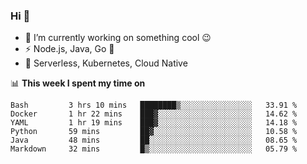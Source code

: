 ### Hi 👋

<!--
**nodejh/nodejh** is a ✨ _special_ ✨ repository because its `README.md` (this file) appears on your GitHub profile.

Here are some ideas to get you started:

- 🔭 I’m currently working on ...
- 🌱 I’m currently learning ...
- 👯 I’m looking to collaborate on ...
- 🤔 I’m looking for help with ...
- 💬 Ask me about ...
- 📫 How to reach me: ...
- 😄 Pronouns: ...
- ⚡ Fun fact: ...
-->

- 🔭 I’m currently working on something cool :wink:
- ⚡ Node.js, Java, Go :thought_balloon:
- 🤖 Serverless, Kubernetes, Cloud Native

📊 **This week I spent my time on**

<!--START_SECTION:waka-->

```text
Bash         3 hrs 10 mins   ████████▒░░░░░░░░░░░░░░░░   33.91 %
Docker       1 hr 22 mins    ███▓░░░░░░░░░░░░░░░░░░░░░   14.62 %
YAML         1 hr 19 mins    ███▓░░░░░░░░░░░░░░░░░░░░░   14.18 %
Python       59 mins         ██▓░░░░░░░░░░░░░░░░░░░░░░   10.58 %
Java         48 mins         ██░░░░░░░░░░░░░░░░░░░░░░░   08.65 %
Markdown     32 mins         █▒░░░░░░░░░░░░░░░░░░░░░░░   05.79 %
```

<!--END_SECTION:waka-->


<!--
:traffic_light: **Visitors**

![visitors](https://visitor-badge.glitch.me/badge?page_id=nodejh.nodejh)
-->
